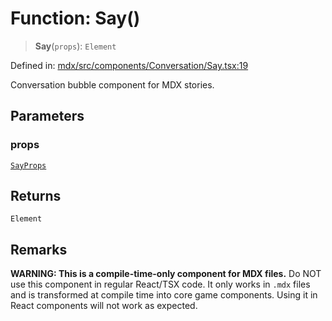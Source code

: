 # Function: Say()

> **Say**(`props`): `Element`

Defined in: [mdx/src/components/Conversation/Say.tsx:19](https://github.com/laruss/react-text-game/blob/4915125f9c22f1259a088eb59b920654db3f32d0/packages/mdx/src/components/Conversation/Say.tsx#L19)

Conversation bubble component for MDX stories.

## Parameters

### props

[`SayProps`](../type-aliases/SayProps.md)

## Returns

`Element`

## Remarks

**WARNING: This is a compile-time-only component for MDX files.**
Do NOT use this component in regular React/TSX code. It only works in `.mdx` files
and is transformed at compile time into core game components. Using it in React components
will not work as expected.
